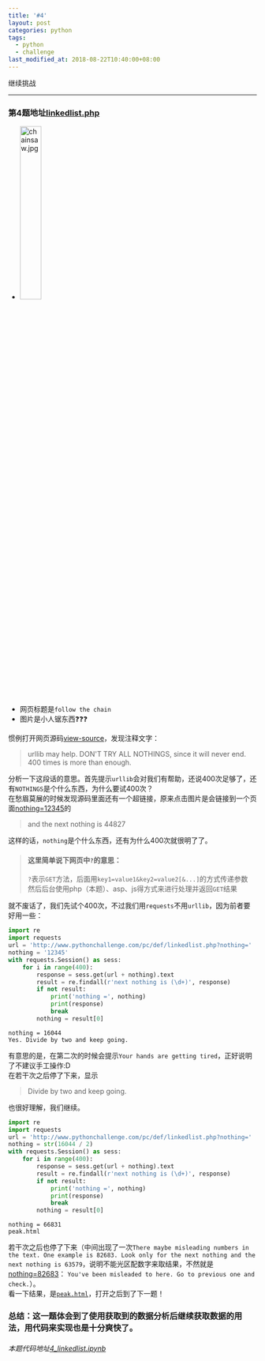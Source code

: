 ```yaml
---
title: '#4'
layout: post
categories: python
tags:
  - python
  - challenge
last_modified_at: 2018-08-22T10:40:00+08:00
---
```


继续挑战

---
### 第4题地址[linkedlist.php](http://www.pythonchallenge.com/pc/def/linkedlist.php)
* <img src="http://www.pythonchallenge.com/pc/def/chainsaw.jpg" alt="chainsaw.jpg" width="30%" height="30%">
* 网页标题是`follow the chain`
* 图片是小人锯东西❓❓❓

惯例打开网页源码[view-source](view-source:http://www.pythonchallenge.com/pc/def/linkedlist.php)，发现注释文字：
> urllib may help. DON'T TRY ALL NOTHINGS, since it will never end. 400 times is more than enough.

分析一下这段话的意思。首先提示`urllib`会对我们有帮助，还说400次足够了，还有`NOTHINGS`是个什么东西，为什么要试400次？<br>
在愁眉莫展的时候发现源码里面还有一个超链接，原来点击图片是会链接到一个页面[nothing=12345](http://www.pythonchallenge.com/pc/def/linkedlist.php?nothing=12345)的<br>
> and the next nothing is 44827

这样的话，`nothing`是个什么东西，还有为什么400次就很明了了。

> #### 这里简单说下网页中`?`的意思：<br>
> `?`表示`GET`方法，后面用`key1=value1&key2=value2[&...]`的方式传递参数<br>
> 然后后台使用php（本题）、asp、js得方式来进行处理并返回`GET`结果

就不废话了，我们先试个400次，不过我们用`requests`不用`urllib`，因为前者要好用一些：


```python
import re
import requests
url = 'http://www.pythonchallenge.com/pc/def/linkedlist.php?nothing='
nothing = '12345'
with requests.Session() as sess:
    for i in range(400):
        response = sess.get(url + nothing).text
        result = re.findall(r'next nothing is (\d+)', response)
        if not result:
            print('nothing =', nothing)
            print(response)
            break
        nothing = result[0]
```

    nothing = 16044
    Yes. Divide by two and keep going.


有意思的是，在第二次的时候会提示`Your hands are getting tired`，正好说明了不建议手工操作:D<br>
在若干次之后停了下来，显示
> Divide by two and keep going.

也很好理解，我们继续。


```python
import re
import requests
url = 'http://www.pythonchallenge.com/pc/def/linkedlist.php?nothing='
nothing = str(16044 / 2)
with requests.Session() as sess:
    for i in range(400):
        response = sess.get(url + nothing).text
        result = re.findall(r'next nothing is (\d+)', response)
        if not result:
            print('nothing =', nothing)
            print(response)
            break
        nothing = result[0]
```

    nothing = 66831
    peak.html


若干次之后也停了下来（中间出现了一次`There maybe misleading numbers in the text. One example is 82683. Look only for the next nothing and the next nothing is 63579`，说明不能光区配数字来取结果，不然就是
[nothing=82683](http://www.pythonchallenge.com/pc/def/linkedlist.php?nothing=82683)：
`You've been misleaded to here. Go to previous one and check.`）。<br>
看一下结果，是[`peak.html`](http://www.pythonchallenge.com/pc/def/peak.html)，打开之后到了下一题！

### 总结：这一题体会到了使用获取到的数据分析后继续获取数据的用法，用代码来实现也是十分爽快了。
###### 本题代码地址[4_linkedlist.ipynb](https://github.com/StevenPZChan/pythonchallenge/blob/notebook/nbfiles/4_linkedlist.ipynb)
